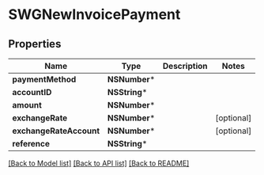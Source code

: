 # SWGNewInvoicePayment

## Properties
Name | Type | Description | Notes
------------ | ------------- | ------------- | -------------
**paymentMethod** | **NSNumber*** |  | 
**accountID** | **NSString*** |  | 
**amount** | **NSNumber*** |  | 
**exchangeRate** | **NSNumber*** |  | [optional] 
**exchangeRateAccount** | **NSNumber*** |  | [optional] 
**reference** | **NSString*** |  | 

[[Back to Model list]](../README.md#documentation-for-models) [[Back to API list]](../README.md#documentation-for-api-endpoints) [[Back to README]](../README.md)


